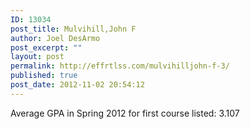```yaml
---
ID: 13034
post_title: Mulvihill,John F
author: Joel DesArmo
post_excerpt: ""
layout: post
permalink: http://effrtlss.com/mulvihilljohn-f-3/
published: true
post_date: 2012-11-02 20:54:12
---
```

<p>Average GPA in Spring 2012 for first course listed: 3.107</p>